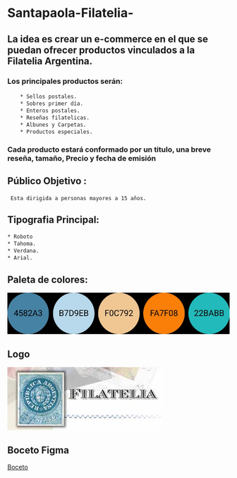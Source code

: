 # Santapaola-Filatelia-

## La idea es crear un e-commerce en el que se puedan ofrecer productos vinculados a la Filatelia Argentina. 
### Los principales productos serán:
        * Sellos postales.
        * Sobres primer día.
        * Enteros postales.
        * Reseñas filatelicas.
        * Albunes y Carpetas.
        * Productos especiales.
### Cada producto estará conformado por un titulo, una breve reseña, tamaño, Precio y fecha de emisión
     
##  **Público Objetivo :**
     Esta dirigida a personas mayores a 15 años.

##  **Tipografia Principal:** 
    * Roboto
    * Tahoma.
    * Verdana.
    * Arial.

##  **Paleta de colores:**
<img src="Img/Colores.jpg">
    
## **Logo**

 

![logo](https://github.com/gsantapa/Santapaola-Filatelia-/blob/main/Img/Filatelia.png)

## **Boceto Figma**
 

[Boceto](https://github.com/gsantapa/Santapaola-Filatelia-/blob/main/figma/Boceto_figma.pdf)

 